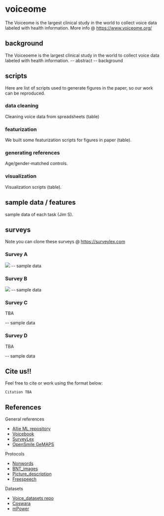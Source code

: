# voiceome
The Voiceome is the largest clinical study in the world to collect voice data labeled with health information. More info @ https://www.voiceome.org/

## background
The Voiceoeme is the largest clinical study in the world to collect voice data labeled with health information.
-- abstract 
-- background 

## scripts
Here are list of scripts used to generate figures in the paper, so our work can be reproduced.
### data cleaning
Cleaning voice data from spreadsheets (table)
### featurization
We built some featurization scripts for figures in paper (table).
### generating references 
Age/gender-matched controls.
### visualization
Visualization scripts (table).

## sample data / features 
sample data of each task (Jim S).

## surveys 
Note you can clone these surveys @ https://surveylex.com

### Survey A
![](https://github.com/jim-schwoebel/voiceome/blob/main/assets/images/A/A.gif)
-- sample data
### Survey B
![](https://github.com/jim-schwoebel/voiceome/blob/main/assets/images/B/B.gif)
-- sample data 

### Survey C
TBA

-- sample data 
### Survey D
TBA 

-- sample data 

## Cite us!!
Feel free to cite or work using the format below:
```
Citation TBA
```

## References
General references 
- [Allie ML repository](https://github.com/jim-schwoebel/allie)
- [Voicebook](https://github.com/jim-schwoebel/voicebook)
- [SurveyLex](https://surveylex.com)
- [OpenSmile GeMAPS](https://sail.usc.edu/publications/files/eyben-preprinttaffc-2015.pdf)

Protocols
- [Nonwords]()
- [BNT_images]()
- [Picture_description]()
- [Freespeech]()

Datasets
- [Voice_datasets repo](https://github.com/jim-schwoebel/voice_datasets)
- [Coswara]()
- [mPower]()


